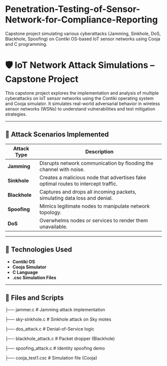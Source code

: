 # Penetration-Testing-of-Sensor-Network-for-Compliance-Reporting
Capstone project simulating various cyberattacks (Jamming, Sinkhole, DoS, Blackhole, Spoofing) on Contiki OS-based IoT sensor networks using Cooja and C programming.


# 🛡️ IoT Network Attack Simulations – Capstone Project

This capstone project explores the implementation and analysis of multiple cyberattacks on IoT sensor networks using the Contiki operating system and Cooja simulator. It simulates real-world adversarial behavior in wireless sensor networks (WSNs) to understand vulnerabilities and test mitigation strategies.

---

## 📁 Attack Scenarios Implemented

| Attack Type      | Description |
|------------------|-------------|
| **Jamming**       | Disrupts network communication by flooding the channel with noise. |
| **Sinkhole**      | Creates a malicious node that advertises fake optimal routes to intercept traffic. |
| **Blackhole**     | Captures and drops all incoming packets, simulating data loss and denial. |
| **Spoofing**      | Mimics legitimate nodes to manipulate network topology. |
| **DoS**           | Overwhelms nodes or services to render them unavailable. |

---

## 🔧 Technologies Used

- **Contiki OS**
- **Cooja Simulator**
- **C Language**
- **.csc Simulation Files**

---

## 🧪 Files and Scripts

├── jammer.c # Jamming attack implementation

├── sky-sinkhole.c # Sinkhole attack on Sky motes

├── dos_attack.c # Denial-of-Service logic

├── blackhole_attack.c # Packet dropper (Blackhole)

├── spoofing_attack.c # Identity spoofing demo

├── cooja_test1.csc # Simulation file (Cooja)

